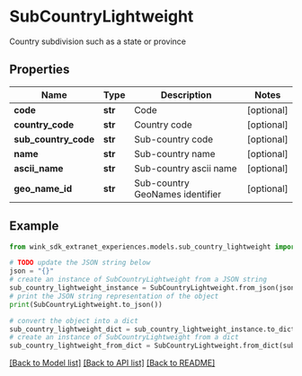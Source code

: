 # SubCountryLightweight

Country subdivision such as a state or province

## Properties

Name | Type | Description | Notes
------------ | ------------- | ------------- | -------------
**code** | **str** | Code | [optional] 
**country_code** | **str** | Country code | [optional] 
**sub_country_code** | **str** | Sub-country code | [optional] 
**name** | **str** | Sub-country name | [optional] 
**ascii_name** | **str** | Sub-country ascii name | [optional] 
**geo_name_id** | **str** | Sub-country GeoNames identifier | [optional] 

## Example

```python
from wink_sdk_extranet_experiences.models.sub_country_lightweight import SubCountryLightweight

# TODO update the JSON string below
json = "{}"
# create an instance of SubCountryLightweight from a JSON string
sub_country_lightweight_instance = SubCountryLightweight.from_json(json)
# print the JSON string representation of the object
print(SubCountryLightweight.to_json())

# convert the object into a dict
sub_country_lightweight_dict = sub_country_lightweight_instance.to_dict()
# create an instance of SubCountryLightweight from a dict
sub_country_lightweight_from_dict = SubCountryLightweight.from_dict(sub_country_lightweight_dict)
```
[[Back to Model list]](../README.md#documentation-for-models) [[Back to API list]](../README.md#documentation-for-api-endpoints) [[Back to README]](../README.md)


